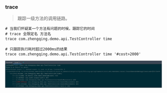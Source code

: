 ### trace

> 跟踪一级方法的调用链路。

```shell
# 当我们怀疑某一个方法有问题的时候，跟踪它的时间
# trace 全限定名 方法名
trace com.zhengqing.demo.api.TestController time

# 只跟踪执行耗时超过2000ms的结果
trace com.zhengqing.demo.api.TestController time '#cost>2000'
```

![trace.png](images/trace.png)

